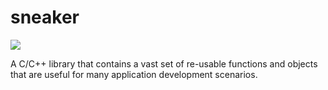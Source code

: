 sneaker
=======

![](https://raw.github.com/yanzhengli/sneaker/dev/logo_128x128.png)

A C/C++ library that contains a vast set of re-usable functions and objects
that are useful for many application development scenarios.
